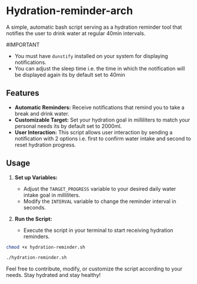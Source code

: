 # Hydration-reminder-arch
A simple, automatic bash script serving as a hydration reminder tool that notifies the user to drink water at regular 40min intervals.

#IMPORTANT
- You must have `dunstify` installed on your system for displaying notifications.
- You can adjust the sleep time i.e. the time in which the notification will be displayed again its by default set to 40min

## Features
- **Automatic Reminders:** Receive notifications that remind you to take a break and drink water.
- **Customizable Target:** Set your hydration goal in milliliters to match your personal needs its by default set to 2000ml.
- **User Interaction:** This script allows user interaction by sending a notification with 2 options i.e. first to confirm water intake and second to reset hydration progress.

## Usage
1. **Set up Variables:**
   - Adjust the `TARGET_PROGRESS` variable to your desired daily water intake goal in milliliters.
   - Modify the `INTERVAL` variable to change the reminder interval in seconds.

2. **Run the Script:**
   - Execute the script in your terminal to start receiving hydration reminders.

```bash
chmod +x hydration-reminder.sh
```
```bash
./hydration-reminder.sh
```


















Feel free to contribute, modify, or customize the script according to your needs. Stay hydrated and stay healthy!
